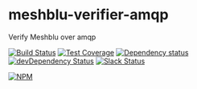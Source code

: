 # meshblu-verifier-amqp
Verify Meshblu over amqp

[![Build Status](https://travis-ci.org/octoblu/meshblu-verifier-amqp.svg?branch=master)](https://travis-ci.org/octoblu/meshblu-verifier-amqp)
[![Test Coverage](https://codecov.io/gh/octoblu/meshblu-verifier-amqp/branch/master/graph/badge.svg)](https://codecov.io/gh/octoblu/meshblu-verifier-amqp)
[![Dependency status](http://img.shields.io/david/octoblu/meshblu-verifier-amqp.svg?style=flat)](https://david-dm.org/octoblu/meshblu-verifier-amqp)
[![devDependency Status](http://img.shields.io/david/dev/octoblu/meshblu-verifier-amqp.svg?style=flat)](https://david-dm.org/octoblu/meshblu-verifier-amqp#info=devDependencies)
[![Slack Status](http://community-slack.octoblu.com/badge.svg)](http://community-slack.octoblu.com)

[![NPM](https://nodei.co/npm/meshblu-verifier-amqp.svg?style=flat)](https://npmjs.org/package/meshblu-verifier-amqp)

